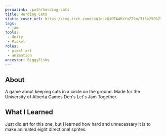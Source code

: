 ```yaml
---
permalink: :path/herding-cats
title: Herding Cats
static_cover_url: https://img.itch.zone/aW1nLzQ1OTA4MzYuZ2lm/315x250%23cm/W3ZC9q.gif
tags:
 - jam
tools:
 - Unity
 - Piskel
roles:
 - pixel art
 - animation
ancestor: BiggyFishy
---
```


## About
A game about keeping cats in a circle on the ground. Made for the University of Alberta Games Den's Let's Jam Together.

## What I Learned
Just did art for this one, but I learned how hard and unnecessary it is to make animated eight directional sprites.